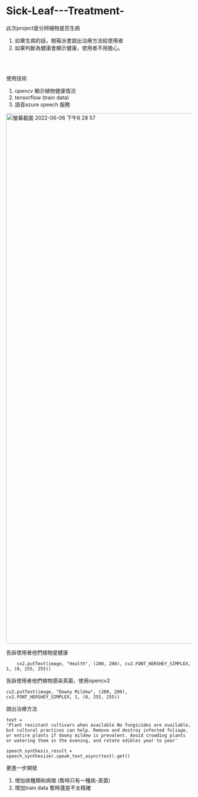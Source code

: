 # Sick-Leaf---Treatment-

此次project是分辨植物是否生病
1. 如果生病的話，樹莓派會說出治療方法給使用者
2. 如果判斷為健康會顯示健康，使用者不用擔心。
<br/>
<br/>

使用技術
1. opencv 顯示植物健康情況
2. tensorflow (train data)
3. 語音azure speech 服務
<img width="1435" alt="螢幕截圖 2022-06-06 下午6 28 57" src="https://user-images.githubusercontent.com/85872659/172144098-9f13eac6-ff2e-49e2-8a9e-aa7fc3c35906.png">


告訴使用者他們植物是健康
```
    cv2.putText(image, "Health", (200, 200), cv2.FONT_HERSHEY_SIMPLEX, 1, (0, 255, 255))
```

告訴使用者他們植物感染真菌，使用opencv2
```
cv2.putText(image, "Downy Mildew", (200, 200), cv2.FONT_HERSHEY_SIMPLEX, 1, (0, 255, 255))
```


說出治療方法
```
text = 
'Plant resistant cultivars when available No fungicides are available, 
but cultural practices can help. Remove and destroy infected foliage, 
or entire plants if downy mildew is prevalent. Avoid crowding plants 
or watering them in the evening, and rotate edibles year to year'

speech_synthesis_result = speech_synthesizer.speak_text_async(text).get()
```

更進一步開發
1. 增加病種類和病徵 (暫時只有一種病-真菌)
2. 增加train data 暫時還是不太精確
